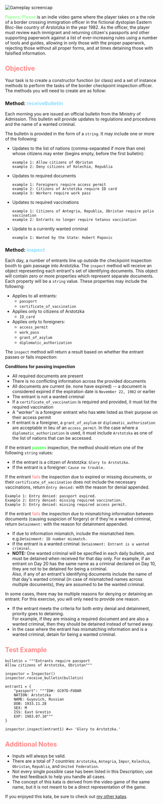 <p><img alt="Gameplay screencap" src="https://i.imgur.com/mYgmiOz.jpg"></p>
<p><a style="color:#9f9;text-decoration:none" href="https://en.wikipedia.org/wiki/Papers%2C_Please" data-turbolinks="false" target="_blank"><b>Papers, Please</b></a> is an indie video game where the player takes on a the role of a border crossing immigration officer in the fictional dystopian Eastern Bloc-like country of Arstotzka in the year 1982. As the officer, the player must review each immigrant and returning citizen's passports and other supporting paperwork against a list of ever-increasing rules using a number of tools and guides, allowing in only those with the proper paperwork, rejecting those without all proper forms, and at times detaining those with falsified information.</p>

<h2 style="color:#f88">Objective</h2>
<p>Your task is to create a constructor function (or class) and a set of instance methods to perform the tasks of the border checkpoint inspection officer. The methods you will need to create are as follow:</p>

<h3>Method: <span style="color:#8df">receiveBulletin</span></h3>
<p>Each morning you are issued an official bulletin from the Ministry of Admission. This bulletin will provide updates to regulations and procedures and the name of a wanted criminal.</p>
<p>The bulletin is provided in the form of a <code>string</code>. It may include one or more of the following:</p>

<ul>
<li>Updates to the list of nations (comma-separated if more than one) whose citizens may enter (begins empty, before the first bulletin):<pre><code>example 1: Allow citizens of Obristan
example 2: Deny citizens of Kolechia, Republia
</code></pre>
</li>
<li>Updates to required documents<pre><code>example 1: Foreigners require access permit
example 2: Citizens of Arstotzka require ID card
example 3: Workers require work pass
</code></pre>
</li>
<li>Updates to required vaccinations<pre><code>example 1: Citizens of Antegria, Republia, Obristan require polio vaccination
example 2: Entrants no longer require tetanus vaccination
</code></pre>
</li>
<li>Update to a currently wanted criminal<pre><code>example 1: Wanted by the State: Hubert Popovic
</code></pre>
</li>
</ul>
<h3>Method: <span style="color:#8df">inspect</span></h3>
<p>Each day, a number of entrants line up outside the checkpoint inspection booth to gain passage into Arstotzka. The <code>inspect</code> method will receive an object representing each entrant's set of identifying documents. This object will contain zero or more properties which represent separate documents. Each property will be a <code>string</code> value. These properties may include the following:</p>
<ul>
    <li>Applies to all entrants:
        <ul>
            <li><code>passport</code></li>
            <li><code>certificate_of_vaccination</code></li>
        </ul>
    </li>
    <li>Applies only to citizens of Arstotzka
        <ul><li><code>ID_card</code></li></ul>
    </li>
    <li>Applies only to foreigners:
        <ul>
            <li><code>access_permit</code></li>
            <li><code>work_pass</code></li>
            <li><code>grant_of_asylum</code></li>
            <li><code>diplomatic_authorization</code></li>
        </ul>
    </li>
</ul>

<p>The <code>inspect</code> method will return a result based on whether the entrant passes or fails inspection:</p>
<p><b>Conditions for passing inspection</b></p>
<ul>
    <li>All required documents are present</li>
    <li>There is no conflicting information across the provided documents</li>
    <li>All documents are current (ie. none have expired) -- a document is considered expired if the expiration date is <code>November 22, 1982</code> or earlier</li>
    <li>The entrant is not a wanted criminal</li>
    <li>If a <code>certificate_of_vaccination</code> is required and provided, it must list the required vaccination</li>
    <li>A "worker" is a foreigner entrant who has <code>WORK</code> listed as their purpose on their access permit</li>
    <li>If entrant is a foreigner, a <code>grant_of_asylum</code> or <code>diplomatic_authorization</code> are acceptable in lieu of an <code>access_permit</code>. In the case where a <code>diplomatic_authorization</code> is used, it must include <code>Arstotzka</code> as one of the list of nations that can be accessed.</li>
</ul>
<p>If the entrant <span style="color:#0f0">passes</span> inspection, the method should return one of the following <code>string</code> values:</p>
<ul>
    <li>If the entrant is a citizen of Arstotzka: <code>Glory to Arstotzka.</code></li>
    <li>If the entrant is a foreigner: <code>Cause no trouble.</code></li>
</ul>

<p>If the entrant <span style="color:#f66">fails</span> the inspection due to expired or missing documents, or their <code>certificate_of_vaccination</code> does not include the necessary vaccinations, return <code>Entry denied:</code> with the reason for denial appended.</p>
<pre><code>Example 1: Entry denied: passport expired.
Example 2: Entry denied: missing required vaccination.
Example 3: Entry denied: missing required access permit.
</code></pre>
<p>If the entrant <span style="color:#f66">fails</span> the inspection due to mismatching information between documents (causing suspicion of forgery) or if they're a wanted criminal, return <code>Detainment:</code> with the reason for detainment appended.</p>
<ul>
    <li>If due to information mismatch, include the mismatched item. e.g.<code>Detainment: ID number mismatch.</code></li>
    <li>If the entrant is a wanted criminal: <code>Detainment: Entrant is a wanted criminal.</code></li>
    <li><b>NOTE:</b> One wanted criminal will be specified in each daily bulletin, and must be detained when received for that day only. For example, if an entrant on Day 20 has the same name as a criminal declared on Day 10, they are not to be detained for being a criminal.<br>Also, if any of an entrant's identifying documents include the name of that day's wanted criminal (in case of mismatched names across multiple documents), they are assumed to be the wanted criminal.</li>
</ul>

<p>In some cases, there may be multiple reasons for denying or detaining an entrant. For this exercise, you will only need to provide one reason.</p>
<ul>
    <li>If the entrant meets the criteria for both entry denial and detainment, priority goes to detaining.<br>
    For example, if they are missing a required document and are also a wanted criminal, then they should be detained instead of turned away.</li>
    <li>In the case where the entrant has mismatching information and is a wanted criminal, detain for being a wanted criminal.</li>
</ul>

<h2 style="color:#f88">Test Example</h2>

<pre style="display: none;"><code class="language-javascript"><span class="cm-keyword">const</span> <span class="cm-def">bulletin</span> <span class="cm-operator">=</span> <span class="cm-string-2">`Entrants require passport</span>
<span class="cm-string-2">Allow citizens of Arstotzka, Obristan`</span>;

<span class="cm-keyword">const</span> <span class="cm-def">inspector</span> <span class="cm-operator">=</span> <span class="cm-keyword">new</span> <span class="cm-variable">Inspector</span>();
<span class="cm-variable">inspector</span>.<span class="cm-property">receiveBulletin</span>(<span class="cm-variable">bulletin</span>);

<span class="cm-keyword">const</span> <span class="cm-def">entrant1</span> <span class="cm-operator">=</span> {
    <span class="cm-property">passport</span>:<span class="cm-string-2">`ID#: GC07D-FU8AR</span>
    <span class="cm-string-2">NATION: Arstotzka</span>
    <span class="cm-string-2">NAME: Guyovich, Russian</span>
    <span class="cm-string-2">DOB: 1933.11.28</span>
    <span class="cm-string-2">SEX: M</span>
    <span class="cm-string-2">ISS: East Grestin</span>
    <span class="cm-string-2">EXP: 1983.07.10`</span>
};

<span class="cm-variable">inspector</span>.<span class="cm-property">inspect</span>(<span class="cm-variable">entrant1</span>); <span class="cm-comment">//'Glory to Arstotzka.'</span>
</code></pre>
<pre><code class="language-python"><span class="cm-variable">bulletin</span> <span class="cm-operator">=</span> <span class="cm-string">"""Entrants require passport</span>
<span class="cm-string">Allow citizens of Arstotzka, Obristan"""</span>

<span class="cm-variable">inspector</span> <span class="cm-operator">=</span> <span class="cm-variable">Inspector</span>()
<span class="cm-variable">inspector</span>.<span class="cm-property">receive_bulletin</span>(<span class="cm-variable">bulletin</span>)

<span class="cm-variable">entrant1</span> <span class="cm-operator">=</span> {
    <span class="cm-string">"passport"</span>: <span class="cm-string">"""ID#: GC07D-FU8AR</span>
<span class="cm-string">    NATION: Arstotzka</span>
<span class="cm-string">    NAME: Guyovich, Russian</span>
<span class="cm-string">    DOB: 1933.11.28</span>
<span class="cm-string">    SEX: M</span>
<span class="cm-string">    ISS: East Grestin</span>
<span class="cm-string">    EXP: 1983.07.10"""</span>
}

<span class="cm-variable">inspector</span>.<span class="cm-property">inspect</span>(<span class="cm-variable">entrant1</span>) <span class="cm-comment">#=&gt; 'Glory to Arstotzka.'</span>
</code></pre>
<pre style="display: none;"><code class="language-java"><span class="cm-type">String</span> <span class="cm-variable">bulletin</span> <span class="cm-operator">=</span> <span class="cm-string">"Entrants require passport\n"</span> <span class="cm-operator">+</span>
    <span class="cm-string">"Allow citizens of Arstotzka, Obristan"</span>;

<span class="cm-variable">Inspector</span> <span class="cm-variable">inspector</span> <span class="cm-operator">=</span> <span class="cm-keyword">new</span> <span class="cm-variable">Inspector</span>();
<span class="cm-variable">inspector</span>.<span class="cm-variable">receiveBulletin</span>(<span class="cm-variable">bulletin</span>);

<span class="cm-variable">Map</span><span class="cm-operator">&lt;</span><span class="cm-type">String</span>, <span class="cm-type">String</span><span class="cm-operator">&gt;</span> <span class="cm-variable">entrant1</span> <span class="cm-operator">=</span> <span class="cm-keyword">new</span> <span class="cm-variable">HashMap</span><span class="cm-operator">&lt;&gt;</span>();
<span class="cm-variable">entrant1</span>.<span class="cm-variable">put</span>(<span class="cm-string">"passport"</span>, <span class="cm-string">"ID#: GC07D-FU8AR\n"</span> <span class="cm-operator">+</span>
    <span class="cm-string">"NATION: Arstotzka\n"</span> <span class="cm-operator">+</span>
    <span class="cm-string">"NAME: Guyovich, Russian\n"</span> <span class="cm-operator">+</span>
    <span class="cm-string">"DOB: 1933.11.28\n"</span> <span class="cm-operator">+</span>
    <span class="cm-string">"SEX: M\n"</span> <span class="cm-operator">+</span>
    <span class="cm-string">"ISS: East Grestin\n"</span> <span class="cm-operator">+</span>
    <span class="cm-string">"EXP: 1983.07.10\n"</span>
);

<span class="cm-variable">inspector</span>.<span class="cm-variable">inspect</span>(<span class="cm-variable">entrant1</span>); <span class="cm-comment">// "Glory to Arstotzka."</span>
</code></pre>
<h2 style="color:#f88">Additional Notes</h2>

<ul>
<li>Inputs will always be valid.</li>
<li>There are a total of 7 countries: <code>Arstotzka</code>, <code>Antegria</code>, <code>Impor</code>, <code>Kolechia</code>, <code>Obristan</code>, <code>Republia</code>, and <code>United Federation</code>.</li>
<li>Not every single possible case has been listed in this Description; use the test feedback to help you handle all cases.</li>
<li>The concept of this kata is derived from the video game of the same name, but it is not meant to be a direct representation of the game.</li>
</ul>
<p>If you enjoyed this kata, be sure to check out <a href="https://www.codewars.com/users/docgunthrop/authored" data-turbolinks="false" target="_blank">my other katas</a>.</p>
